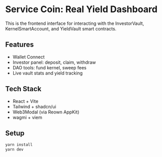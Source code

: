 # Service Coin: Real Yield Dashboard

This is the frontend interface for interacting with the InvestorVault, KernelSmartAccount, and YieldVault smart contracts.

## Features
- Wallet Connect
- Investor panel: deposit, claim, withdraw
- DAO tools: fund kernel, sweep fees
- Live vault stats and yield tracking

## Tech Stack
- React + Vite
- Tailwind + shadcn/ui
- Web3Modal (via Reown AppKit)
- wagmi + viem

## Setup
```bash
yarn install
yarn dev
```